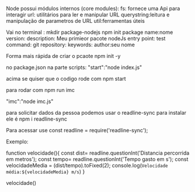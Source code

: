 Node possui módulos internos (core modules):
fs: fornece uma Api para interagir
url: utilitários para ler e manipular URL
querystring:leitura e manipulação de parametros de URL
util:ferramentas úteis

Vai no terminal : mkdir package-nodejs npm init
package name:nome 
version:
description: Meu primieor pacote nodeJs
entry point:
test command:
git repository:
keywords:
author:seu nome

Forma mais rápida de criar o pcaote npm init -y

no package.json na parte scripts:
"start":"node index.js"

acima se quiser que o codigo rode com npm start 

para rodar com npm run imc

"imc":"node imc.js"

para solicitar dados da pessoa podemos usar o readline-sync para instalar ele é npm i readline-sync

Para acessar use 
const readline = require('readline-sync');

Exemplo:

function velocidade(){
  const dist= readline.questionInt('Distancia percorrida em metros');
  const tempo= readline.questionInt('Tempo gasto em s');
  const velocidadeMedia = (dist/tempo).toFixed(2);
  console.log(`Velocidade média:${velocidadeMedia} m/s`) 
}

velocidade()
